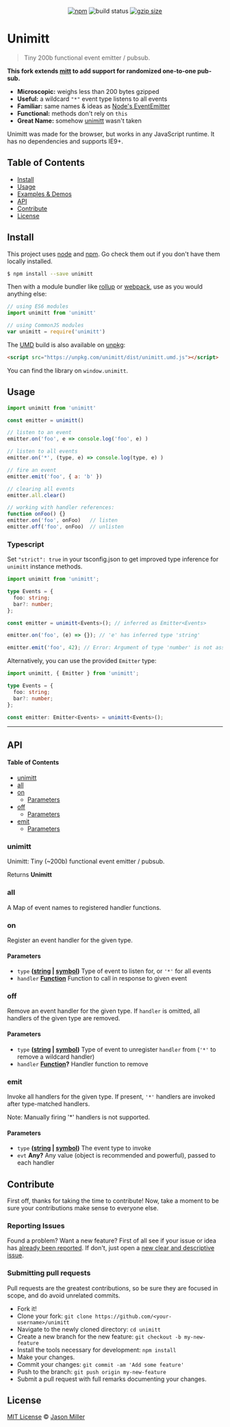 <p align="center">
  <!--<img src="https://i.imgur.com/BqsX9NT.png" width="300" height="300" alt="unimitt">-->
  <br>
  <a href="https://www.npmjs.org/package/unimitt"><img src="https://img.shields.io/npm/v/unimitt.svg" alt="npm"></a>
  <img src="https://github.com/developit/unimitt/workflows/CI/badge.svg" alt="build status">
  <a href="https://unpkg.com/unimitt/dist/unimitt.js"><img src="https://img.badgesize.io/https://unpkg.com/unimitt/dist/unimitt.js?compression=gzip" alt="gzip size"></a>
</p>

# Unimitt

> Tiny 200b functional event emitter / pubsub.

**This fork extends [mitt](https://github.com/developit/mitt) to add support for randomized one-to-one pub-sub.**

*   **Microscopic:** weighs less than 200 bytes gzipped
*   **Useful:** a wildcard `"*"` event type listens to all events
*   **Familiar:** same names & ideas as [Node's EventEmitter](https://nodejs.org/api/events.html#events_class_eventemitter)
*   **Functional:** methods don't rely on `this`
*   **Great Name:** somehow [unimitt](https://npm.im/unimitt) wasn't taken

Unimitt was made for the browser, but works in any JavaScript runtime. It has no dependencies and supports IE9+.

## Table of Contents

*   [Install](#install)
*   [Usage](#usage)
*   [Examples & Demos](#examples--demos)
*   [API](#api)
*   [Contribute](#contribute)
*   [License](#license)

## Install

This project uses [node](http://nodejs.org) and [npm](https://npmjs.com). Go check them out if you don't have them locally installed.

```sh
$ npm install --save unimitt
```

Then with a module bundler like [rollup](http://rollupjs.org/) or [webpack](https://webpack.js.org/), use as you would anything else:

```javascript
// using ES6 modules
import unimitt from 'unimitt'

// using CommonJS modules
var unimitt = require('unimitt')
```

The [UMD](https://github.com/umdjs/umd) build is also available on [unpkg](https://unpkg.com):

```html
<script src="https://unpkg.com/unimitt/dist/unimitt.umd.js"></script>
```

You can find the library on `window.unimitt`.

## Usage

```js
import unimitt from 'unimitt'

const emitter = unimitt()

// listen to an event
emitter.on('foo', e => console.log('foo', e) )

// listen to all events
emitter.on('*', (type, e) => console.log(type, e) )

// fire an event
emitter.emit('foo', { a: 'b' })

// clearing all events
emitter.all.clear()

// working with handler references:
function onFoo() {}
emitter.on('foo', onFoo)   // listen
emitter.off('foo', onFoo)  // unlisten
```

### Typescript

Set `"strict": true` in your tsconfig.json to get improved type inference for `unimitt` instance methods.

```ts
import unimitt from 'unimitt';

type Events = {
  foo: string;
  bar?: number;
};

const emitter = unimitt<Events>(); // inferred as Emitter<Events>

emitter.on('foo', (e) => {}); // 'e' has inferred type 'string'

emitter.emit('foo', 42); // Error: Argument of type 'number' is not assignable to parameter of type 'string'. (2345)
```

Alternatively, you can use the provided `Emitter` type:

```ts
import unimitt, { Emitter } from 'unimitt';

type Events = {
  foo: string;
  bar?: number;
};

const emitter: Emitter<Events> = unimitt<Events>();
```

***

## API

<!-- Generated by documentation.js. Update this documentation by updating the source code. -->

#### Table of Contents

*   [unimitt](#unimitt)
*   [all](#all)
*   [on](#on)
    *   [Parameters](#parameters)
*   [off](#off)
    *   [Parameters](#parameters-1)
*   [emit](#emit)
    *   [Parameters](#parameters-2)

### unimitt

Unimitt: Tiny (~200b) functional event emitter / pubsub.

Returns **Unimitt**&#x20;

### all

A Map of event names to registered handler functions.

### on

Register an event handler for the given type.

#### Parameters

*   `type` **([string](https://developer.mozilla.org/docs/Web/JavaScript/Reference/Global_Objects/String) | [symbol](https://developer.mozilla.org/docs/Web/JavaScript/Reference/Global_Objects/Symbol))** Type of event to listen for, or `'*'` for all events
*   `handler` **[Function](https://developer.mozilla.org/docs/Web/JavaScript/Reference/Statements/function)** Function to call in response to given event

### off

Remove an event handler for the given type.
If `handler` is omitted, all handlers of the given type are removed.

#### Parameters

*   `type` **([string](https://developer.mozilla.org/docs/Web/JavaScript/Reference/Global_Objects/String) | [symbol](https://developer.mozilla.org/docs/Web/JavaScript/Reference/Global_Objects/Symbol))** Type of event to unregister `handler` from (`'*'` to remove a wildcard handler)
*   `handler` **[Function](https://developer.mozilla.org/docs/Web/JavaScript/Reference/Statements/function)?** Handler function to remove

### emit

Invoke all handlers for the given type.
If present, `'*'` handlers are invoked after type-matched handlers.

Note: Manually firing '\*' handlers is not supported.

#### Parameters

*   `type` **([string](https://developer.mozilla.org/docs/Web/JavaScript/Reference/Global_Objects/String) | [symbol](https://developer.mozilla.org/docs/Web/JavaScript/Reference/Global_Objects/Symbol))** The event type to invoke
*   `evt` **Any?** Any value (object is recommended and powerful), passed to each handler

## Contribute

First off, thanks for taking the time to contribute!
Now, take a moment to be sure your contributions make sense to everyone else.

### Reporting Issues

Found a problem? Want a new feature? First of all see if your issue or idea has [already been reported](../../issues).
If don't, just open a [new clear and descriptive issue](../../issues/new).

### Submitting pull requests

Pull requests are the greatest contributions, so be sure they are focused in scope, and do avoid unrelated commits.

*   Fork it!
*   Clone your fork: `git clone https://github.com/<your-username>/unimitt`
*   Navigate to the newly cloned directory: `cd unimitt`
*   Create a new branch for the new feature: `git checkout -b my-new-feature`
*   Install the tools necessary for development: `npm install`
*   Make your changes.
*   Commit your changes: `git commit -am 'Add some feature'`
*   Push to the branch: `git push origin my-new-feature`
*   Submit a pull request with full remarks documenting your changes.

## License

[MIT License](https://opensource.org/licenses/MIT) © [Jason Miller](https://jasonformat.com/)
